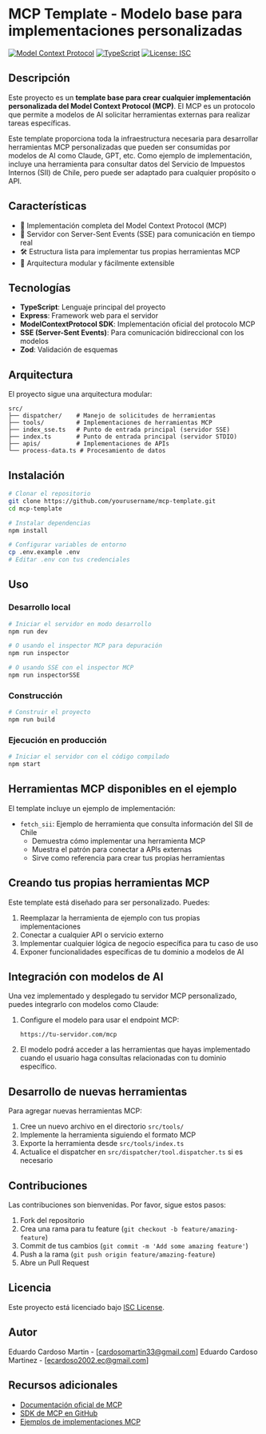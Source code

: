 # MCP Template - Modelo base para implementaciones personalizadas

[![Model Context Protocol](https://img.shields.io/badge/MCP-1.0.0-blue.svg)](https://modelcontextprotocol.ai/)
[![TypeScript](https://img.shields.io/badge/TypeScript-5.x-blue.svg)](https://www.typescriptlang.org/)
[![License: ISC](https://img.shields.io/badge/License-ISC-green.svg)](https://opensource.org/licenses/ISC)

## Descripción

Este proyecto es un **template base para crear cualquier implementación personalizada del Model Context Protocol (MCP)**. El MCP es un protocolo que permite a modelos de AI solicitar herramientas externas para realizar tareas específicas.

Este template proporciona toda la infraestructura necesaria para desarrollar herramientas MCP personalizadas que pueden ser consumidas por modelos de AI como Claude, GPT, etc. Como ejemplo de implementación, incluye una herramienta para consultar datos del Servicio de Impuestos Internos (SII) de Chile, pero puede ser adaptado para cualquier propósito o API.

## Características

- 🔄 Implementación completa del Model Context Protocol (MCP)
- 🔌 Servidor con Server-Sent Events (SSE) para comunicación en tiempo real
- 🛠️ Estructura lista para implementar tus propias herramientas MCP
- 🔧 Arquitectura modular y fácilmente extensible

## Tecnologías

- **TypeScript**: Lenguaje principal del proyecto
- **Express**: Framework web para el servidor
- **ModelContextProtocol SDK**: Implementación oficial del protocolo MCP
- **SSE (Server-Sent Events)**: Para comunicación bidireccional con los modelos
- **Zod**: Validación de esquemas


## Arquitectura

El proyecto sigue una arquitectura modular:

```
src/
├── dispatcher/    # Manejo de solicitudes de herramientas
├── tools/         # Implementaciones de herramientas MCP
├── index_sse.ts   # Punto de entrada principal (servidor SSE)
├── index.ts       # Punto de entrada principal (servidor STDIO)
├── apis/          # Implementaciones de APIs
└── process-data.ts # Procesamiento de datos
```

## Instalación

```bash
# Clonar el repositorio
git clone https://github.com/yourusername/mcp-template.git
cd mcp-template

# Instalar dependencias
npm install

# Configurar variables de entorno
cp .env.example .env
# Editar .env con tus credenciales
```

## Uso

### Desarrollo local

```bash
# Iniciar el servidor en modo desarrollo
npm run dev

# O usando el inspector MCP para depuración
npm run inspector

# O usando SSE con el inspector MCP
npm run inspectorSSE
```

### Construcción

```bash
# Construir el proyecto
npm run build
```

### Ejecución en producción

```bash
# Iniciar el servidor con el código compilado
npm start
```

## Herramientas MCP disponibles en el ejemplo

El template incluye un ejemplo de implementación:

- `fetch_sii`: Ejemplo de herramienta que consulta información del SII de Chile
  - Demuestra cómo implementar una herramienta MCP
  - Muestra el patrón para conectar a APIs externas
  - Sirve como referencia para crear tus propias herramientas

## Creando tus propias herramientas MCP

Este template está diseñado para ser personalizado. Puedes:

1. Reemplazar la herramienta de ejemplo con tus propias implementaciones
2. Conectar a cualquier API o servicio externo
3. Implementar cualquier lógica de negocio específica para tu caso de uso
4. Exponer funcionalidades específicas de tu dominio a modelos de AI

## Integración con modelos de AI

Una vez implementado y desplegado tu servidor MCP personalizado, puedes integrarlo con modelos como Claude:

1. Configure el modelo para usar el endpoint MCP:
   ```
   https://tu-servidor.com/mcp
   ```

2. El modelo podrá acceder a las herramientas que hayas implementado cuando el usuario haga consultas relacionadas con tu dominio específico.

## Desarrollo de nuevas herramientas

Para agregar nuevas herramientas MCP:

1. Cree un nuevo archivo en el directorio `src/tools/`
2. Implemente la herramienta siguiendo el formato MCP
3. Exporte la herramienta desde `src/tools/index.ts`
4. Actualice el dispatcher en `src/dispatcher/tool.dispatcher.ts` si es necesario

## Contribuciones

Las contribuciones son bienvenidas. Por favor, sigue estos pasos:

1. Fork del repositorio
2. Crea una rama para tu feature (`git checkout -b feature/amazing-feature`)
3. Commit de tus cambios (`git commit -m 'Add some amazing feature'`)
4. Push a la rama (`git push origin feature/amazing-feature`)
5. Abre un Pull Request

## Licencia

Este proyecto está licenciado bajo [ISC License](https://opensource.org/licenses/ISC).

## Autor

Eduardo Cardoso Martin - [cardosomartin33@gmail.com]
Eduardo Cardoso Martinez - [ecardoso2002.ec@gmail.com]

## Recursos adicionales

- [Documentación oficial de MCP](https://modelcontextprotocol.ai/)
- [SDK de MCP en GitHub](https://github.com/model-context-protocol/sdk)
- [Ejemplos de implementaciones MCP](https://github.com/model-context-protocol/examples)
